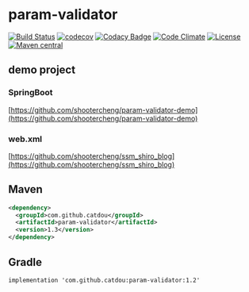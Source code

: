 # param-validator

[![Build Status](https://github.com/CatDou/param-validator/workflows/Java%20CI%20with%20Maven/badge.svg)](https://github.com/CatDou/param-validator/actions/workflows/maven.yml)
[![codecov](https://codecov.io/gh/CatDou/param-validator/branch/main/graph/badge.svg)](https://codecov.io/gh/CatDou/param-validator)
[![Codacy Badge](https://app.codacy.com/project/badge/Grade/2cc4384cda7a4d0a9ac39f8a350d6069)](https://www.codacy.com/gh/CatDou/param-validator/dashboard?utm_source=github.com&amp;utm_medium=referral&amp;utm_content=CatDou/param-validator&amp;utm_campaign=Badge_Grade)
[![Code Climate](https://codeclimate.com/github/CatDou/param-validator/badges/gpa.svg)](https://codeclimate.com/github/CatDou/param-validator)
[![License](https://img.shields.io/badge/license-Apache%202-4EB1BA.svg)](https://www.apache.org/licenses/LICENSE-2.0.html)
[![Maven central](https://maven-badges.herokuapp.com/maven-central/com.github.catdou/param-validator/badge.svg)](https://maven-badges.herokuapp.com/maven-central/com.github.catdou/param-validator)

## demo project
### SpringBoot
[https://github.com/shootercheng/param-validator-demo](https://github.com/shootercheng/param-validator-demo)
### web.xml
[https://github.com/shootercheng/ssm_shiro_blog](https://github.com/shootercheng/ssm_shiro_blog)

## Maven
```xml
<dependency>
  <groupId>com.github.catdou</groupId>
  <artifactId>param-validator</artifactId>
  <version>1.3</version>
</dependency>
```

## Gradle
```text
implementation 'com.github.catdou:param-validator:1.2'
```